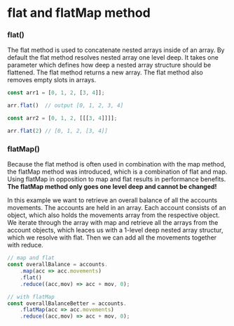 # flat and flatMap method

### flat()
The flat method is used to concatenate nested arrays inside of an array. By default the flat method resolves nested array one level deep. It takes one parameter which defines how deep a nested array structure should be flattened. The flat method returns a new array. The flat method also removes empty slots in arrays.

```js
const arr1 = [0, 1, 2, [3, 4]];

arr.flat()  // output [0, 1, 2, 3, 4]

const arr2 = [0, 1, 2, [[[3, 4]]]];

arr.flat(2) // [0, 1, 2, [3, 4]]
```

### flatMap()
Because the flat method is often used in combination with the map method, the flatMap method was introduced, which is a combination of flat and map. Using flatMap in opposition to map and flat results in performance benefits. **The flatMap method only goes one level deep and cannot be changed!**

In this example we want to retrieve an overall balance of all the accounts movements. The accounts are held in an array. Each account consists of an object, which also holds the movements array from the respective object. We iterate through the array with map and retrieve all the arrays from the account objects, which leaces us with a 1-level deep nested array structur, which we resolve with flat. Then we can add all the movements together with reduce.

```js
// map and flat
const overallBalance = accounts.
    .map(acc => acc.movements)
    .flat()
    .reduce((acc,mov) => acc + mov, 0);

// with flatMap
const overallBalanceBetter = accounts.
    .flatMap(acc => acc.movements)
    .reduce((acc,mov) => acc + mov, 0);
```